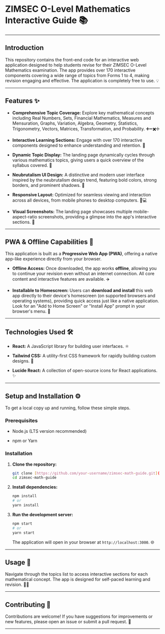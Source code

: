 # ZIMSEC O-Level Mathematics Interactive Guide 📚

---

## Introduction

This repository contains the front-end code for an interactive web application designed to help students revise for their ZIMSEC O-Level Mathematics examination. The app provides over 170 interactive components covering a wide range of topics from Forms 1 to 4, making revision engaging and effective. The application is completely free to use. 💡

---

## Features ✨

* **Comprehensive Topic Coverage:** Explore key mathematical concepts including Real Numbers, Sets, Financial Mathematics, Measures and Mensuration, Graphs, Variation, Algebra, Geometry, Statistics, Trigonometry, Vectors, Matrices, Transformation, and Probability. ➕➖✖️➗

* **Interactive Learning Sections:** Engage with over 170 interactive components designed to enhance understanding and retention. 🧠

* **Dynamic Topic Display:** The landing page dynamically cycles through various mathematics topics, giving users a quick overview of the syllabus covered. 🔄

* **Neubrutalism UI Design:** A distinctive and modern user interface inspired by the neubrutalism design trend, featuring bold colors, strong borders, and prominent shadows. 🎨

* **Responsive Layout:** Optimized for seamless viewing and interaction across all devices, from mobile phones to desktop computers. 📱💻

* **Visual Screenshots:** The landing page showcases multiple mobile-aspect-ratio screenshots, providing a glimpse into the app's interactive sections. 📸

---

## PWA & Offline Capabilities 🚀

This application is built as a **Progressive Web App (PWA)**, offering a native app-like experience directly from your browser.

* **Offline Access:** Once downloaded, the app works **offline**, allowing you to continue your revision even without an internet connection. All core content and interactive features are available. ✈️

* **Installable to Homescreen:** Users can **download and install** this web app directly to their device's homescreen (on supported browsers and operating systems), providing quick access just like a native application. Look for an "Add to Home Screen" or "Install App" prompt in your browser's menu. 📲

---

## Technologies Used 🛠️

* **React:** A JavaScript library for building user interfaces. ⚛️

* **Tailwind CSS:** A utility-first CSS framework for rapidly building custom designs. 💨

* **Lucide React:** A collection of open-source icons for React applications. ✨

---

## Setup and Installation ⚙️

To get a local copy up and running, follow these simple steps.

### Prerequisites

* Node.js (LTS version recommended)

* npm or Yarn

### Installation

1.  **Clone the repository:**

    ```bash
    git clone [https://github.com/your-username/zimsec-math-guide.git](https://github.com/your-username/zimsec-math-guide.git)
    cd zimsec-math-guide
    ```

2.  **Install dependencies:**

    ```bash
    npm install
    # or
    yarn install
    ```

3.  **Run the development server:**

    ```bash
    npm start
    # or
    yarn start
    ```

    The application will open in your browser at `http://localhost:3000`. 🌐

---

## Usage 📖

Navigate through the topics list to access interactive sections for each mathematical concept. The app is designed for self-paced learning and revision. 🧑‍🎓

---

## Contributing 🤝

Contributions are welcome! If you have suggestions for improvements or new features, please open an issue or submit a pull request. 💖

---

